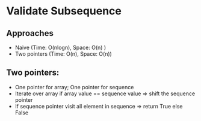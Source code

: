 # Validate Subsequence

## Approaches
- Naive (Time: O(nlogn), Space: O(n) )
- Two pointers (Time: O(n), Space: O(n))

## Two pointers:
- One pointer for array; One pointer for sequence
- Iterate over array if array value == sequence value => shift the sequence pointer
- If sequence pointer visit all element in sequence => return True else False 